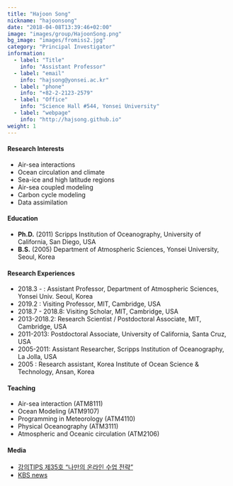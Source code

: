 ```yaml
---
title: "Hajoon Song"
nickname: "hajoonsong"
date: "2018-04-08T13:39:46+02:00"
image: "images/group/HajoonSong.png"
bg_image: "images/fromiss2.jpg"
category: "Principal Investigator"
information:
  - label: "Title"
    info: "Assistant Professor"
  - label: "email"
    info: "hajsong@yonsei.ac.kr"
  - label: "phone"
    info: "+82-2-2123-2579"
  - label: "Office"
    info: "Science Hall #544, Yonsei University"
  - label: "webpage"
    info: "http://hajsong.github.io"
weight: 1
---
```


#### Research Interests
+ Air-sea interactions
+ Ocean circulation and climate
+ Sea-ice and high latitude regions
+ Air-sea coupled modeling
+ Carbon cycle modeling
+ Data assimilation

#### Education
+ **Ph.D.** (2011) Scripps Institution of Oceanography, University of California, San Diego, USA
+ **B.S.** (2005) Department of Atmospheric Sciences, Yonsei University, Seoul, Korea

#### Research Experiences
+ 2018.3 - : Assistant Professor, Department of Atmospheric Sciences, Yonsei Univ. Seoul, Korea
+ 2019.2 : Visiting Professor, MIT, Cambridge, USA
+ 2018.7 - 2018.8: Visiting Scholar, MIT, Cambridge, USA
+ 2013-2018.2: Research Scientist / Postdoctoral Associate, MIT, Cambridge, USA
+ 2011-2013: Postdoctoral Associate, University of California, Santa Cruz, USA
+ 2005-2011: Assistant Researcher, Scripps Institution of Oceanography, La Jolla, USA
+ 2005 : Research assistant, Korea Institute of Ocean Science & Technology, Ansan, Korea

#### Teaching
+ Air-sea interaction (ATM8111)
+ Ocean Modeling (ATM9107)
+ Programming in Meteorology (ATM4110)
+ Physical Oceanography (ATM3111)
+ Atmospheric and Oceanic circulation (ATM2106)

#### Media
+ [강의TIPS 제35호 “나만의 온라인 수업 전략”](http://ictl.yonsei.ac.kr/reference/%EA%B0%95%EC%9D%98tips-%EC%A0%9C35%ED%98%B8-%EB%82%98%EB%A7%8C%EC%9D%98-%EC%98%A8%EB%9D%BC%EC%9D%B8-%EC%88%98%EC%97%85-%EC%A0%84%EB%9E%B5-2020-9-%EB%B0%9C%EA%B0%84/)
+ [KBS news](https://news.kbs.co.kr/news/view.do?ncd=4114578)
